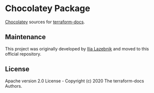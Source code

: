 # Chocolatey Package

[Chocolatey](https://chocolatey.org/) sources for [terraform-docs](https://github.com/terraform-docs/terraform-docs).

## Maintenance

This project was originally developed by [Ilia Lazebnik](https://github.com/DrFaust92) and moved to this official repository.

## License

Apache version 2.0 License - Copyright (c) 2020 The terraform-docs Authors.
